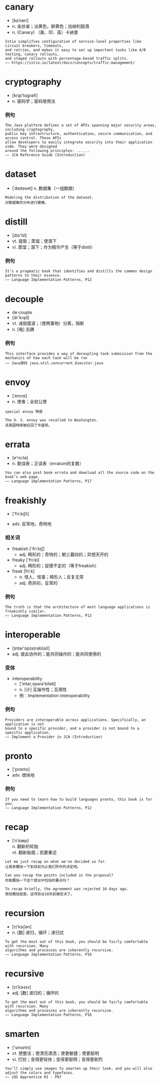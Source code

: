 # canary
* [kəˈneri]
* n. 金丝雀；淡黄色，鲜黄色；加纳利甜酒
* n. (Canary) （美、印、英）卡纳里

```
Istio simplifies configuration of service-level properties like circuit breakers, timeouts, 
and retries, and makes it easy to set up important tasks like A/B testing, canary rollouts, 
and staged rollouts with percentage-based traffic splits.
—— https://istio.io/latest/docs/concepts/traffic-management/
```

# cryptography
* [krɪp'tɑgrəfi]
* n. 密码学；密码使用法

### 例句

```
The Java platform defines a set of APIs spanning major security areas, including cryptography, 
public key infrastructure, authentication, secure communication, and access control. These APIs 
allow developers to easily integrate security into their application code. They were designed 
around the following principles: ......
—— JCA Reference Guide (Introduction)
```

# dataset
* [ˈdeɪtəset]
n. 数据集（一组数据）
```
Modeling the distribution of the dataset.
对数据集的分布进行建模。
```


# distill
* [dɪs'tɪl]
* vt. 提取；蒸馏；使滴下
* vi. 蒸馏；滴下；作为精华产生（等于distil）

### 例句

```
It’s a pragmatic book that identifies and distills the common design patterns to their essence.
—— Language Implementation Patterns, P12
```

# decouple
* de·couple
* [diːˈkʌpl]
* vt. 减弱震波；（使两事物）分离，隔断
* n. [电] 去耦

### 例句
```
This interface provides a way of decoupling task submission from the mechanics of how each task will be run
—— Java源码 java.util.concurrent.Executor.java
```

# envoy
* [ˈenvɔɪ]
* n. 使者；全权公使

```
special envoy 特使
```

```
The U. S. envoy was recalled to Washington.
该美国特使被召回了华盛顿。
```

# errata
* [e'rɑːtə]
* n. 勘误表；正误表（erratum的复数）

```
You can also post book errata and download all the source code on the book’s web page.
—— Language Implementation Patterns, P17
```

# freakishly 

* ['fri:kiʃli]

* adv. 反常地，奇特地

### 相关词

* freakish ['friːkɪʃ] 
    - adj. 畸形的；奇特的；朝三暮四的；异想天开的
* freaky ['fri:ki] 
    - adj. 畸形的；捉摸不定的（等于freakish）
* freak [friːk] 
    - n. 怪人，怪事；畸形人；反复无常
    - adj. 奇异的，反常的

### 例句

```
The truth is that the architecture of most language applications is freakishly similar.
—— Language Implementation Patterns, P12
```

# interoperable
* [ɪntər'ɒp(ə)rəb(ə)l]
* adj. 彼此协作的；能共同操作的；能共同使用的

### 变体
* interoperability
    - ['intər,ɔpərə'biləti]
    - n. [计] 互操作性；互用性
    - 例：Implementation interoperability 

### 例句
```
Providers are interoperable across applications. Specifically, an application is not 
bound to a specific provider, and a provider is not bound to a specific application.
—— Implement a Provider in JCA (Introduction)
```


# pronto
* ['prɑnto]
* adv. 很快地

### 例句

```
If you need to learn how to build languages pronto, this book is for you. 
—— Language Implementation Patterns, P12
```

# recap
* [ˈriːkæp]  
n. 翻新的轮胎  
vt. 翻新胎面；扼要重述  

```
Let me just recap on what we've decided so far.
让我来概括一下到目前为止我们所作的决定吧。 

Can you recap the points included in the proposal?
你能概括一下这个提议中包括的要点吗？ 

To recap briefly, the agreement was rejected 10 days ago.
简短概括就是，这项协议10天前被否决了。
```


# recursion
* [rɪ'kɝʃən]
* n. [数] 递归，循环；递归式

```
To get the most out of this book, you should be fairly comfortable with recursion. Many 
algorithms and processes are inherently recursive.
—— Language Implementation Patterns, P16
```

# recursive
* [rɪ'kɝsɪv]
* adj. [数] 递归的；循环的

```
To get the most out of this book, you should be fairly comfortable with recursion. Many 
algorithms and processes are inherently recursive.
—— Language Implementation Patterns, P16
```

# smarten
* ['smɑrtn]
* vt. 使整洁；使漂亮潇洒；使更敏捷；使更聪明
* vi. 打扮；变得更轻快；变得更聪明；变得更剧烈
```
You’ll simply use images to smarten up their look, and you will also adjust the colors and typefaces.
—— iOS Apprentice 01 - P07
```

